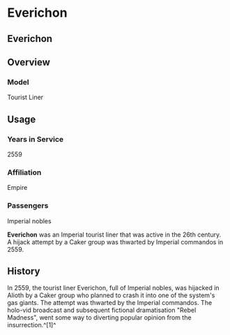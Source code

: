 # Everichon
## Everichon

		

## Overview

### Model

Tourist Liner

## Usage

### Years in Service

2559

### Affiliation

Empire

### Passengers

Imperial nobles

**Everichon** was an Imperial tourist liner that was active in the 26th century. A hijack attempt by a Caker group was thwarted by Imperial commandos in 2559.

## History

In 2559, the tourist liner Everichon, full of Imperial nobles, was hijacked in Alioth by a Caker group who planned to crash it into one of the system's gas giants. The attempt was thwarted by the Imperial commandos. The holo-vid broadcast and subsequent fictional dramatisation "Rebel Madness", went some way to diverting popular opinion from the insurrection.^[1]^